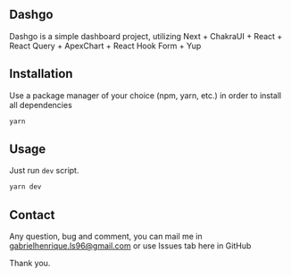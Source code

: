 ## Dashgo

Dashgo is a simple dashboard project, utilizing Next + ChakraUI + React + React Query + ApexChart + React Hook Form + Yup

## Installation

Use a package manager of your choice (npm, yarn, etc.) in order to install all dependencies

```bash
yarn
```

## Usage

Just run `dev` script.

```bash
yarn dev
```

## Contact

Any question, bug and comment, you can mail me in gabrielhenrique.ls96@gmail.com or use Issues tab here in GitHub

Thank you.
